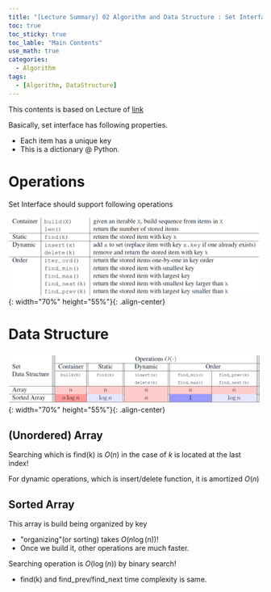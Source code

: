 ```yaml
---
title: "[Lecture Summary] 02 Algorithm and Data Structure : Set Interface"
toc: true
toc_sticky: true
toc_lable: "Main Contents"
use_math: true
categories:
  - Algorithm
tags:
  - [Algorithm, DataStructure]
---
```


This contents is based on Lecture of [link](https://ocw.mit.edu/courses/6-006-introduction-to-algorithms-spring-2020/pages/syllabus/)

Basically, set interface has following properties.

- Each item has a unique key
- This is a dictionary @ Python.

# Operations

Set Interface should support following operations

![제목](/assets/images/Algorithm/2-0.PNG){: width="70%" height="55%"}{: .align-center}


# Data Structure

![제목](/assets/images/Algorithm/2-1.PNG){: width="70%" height="55%"}{: .align-center}

## (Unordered) Array

Searching which is find(k) is $O(n)$ in the case of $k$ is located at the last index!

For dynamic operations, which is insert/delete function, it is amortized $O(n)$

## Sorted Array

This array is build being organized by key
- "organizing"(or sorting) takes $O(n\log(n))$!
- Once we build it, other operations are much faster.

Searching operation is $O(\log(n))$ by binary search!
- find(k) and find_prev/find_next time complexity is same.



